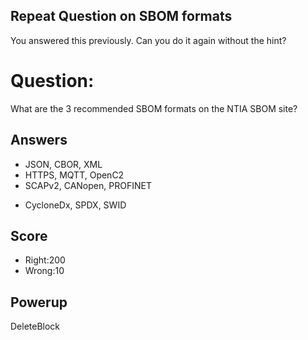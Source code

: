 ## Repeat Question on SBOM formats
You answered this previously.
Can you do it again without the hint?

# Question:
What are the 3 recommended SBOM formats
on the NTIA SBOM site?

## Answers
- JSON, CBOR, XML
- HTTPS, MQTT, OpenC2
- SCAPv2, CANopen, PROFINET
* CycloneDx, SPDX, SWID


## Score
- Right:200
- Wrong:10

## Powerup
DeleteBlock
